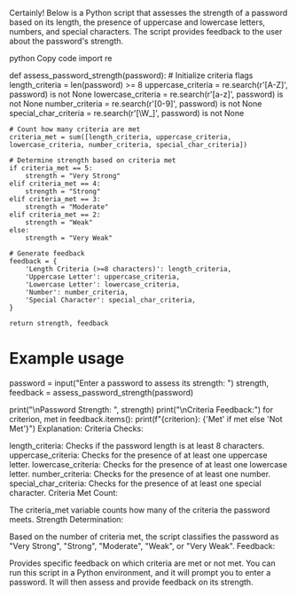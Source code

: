 
Certainly! Below is a Python script that assesses the strength of a password based on its length, the presence of uppercase and lowercase letters, numbers, and special characters. The script provides feedback to the user about the password's strength.

python
Copy code
import re

def assess_password_strength(password):
    # Initialize criteria flags
    length_criteria = len(password) >= 8
    uppercase_criteria = re.search(r'[A-Z]', password) is not None
    lowercase_criteria = re.search(r'[a-z]', password) is not None
    number_criteria = re.search(r'[0-9]', password) is not None
    special_char_criteria = re.search(r'[\W_]', password) is not None

    # Count how many criteria are met
    criteria_met = sum([length_criteria, uppercase_criteria, lowercase_criteria, number_criteria, special_char_criteria])

    # Determine strength based on criteria met
    if criteria_met == 5:
        strength = "Very Strong"
    elif criteria_met == 4:
        strength = "Strong"
    elif criteria_met == 3:
        strength = "Moderate"
    elif criteria_met == 2:
        strength = "Weak"
    else:
        strength = "Very Weak"

    # Generate feedback
    feedback = {
        'Length Criteria (>=8 characters)': length_criteria,
        'Uppercase Letter': uppercase_criteria,
        'Lowercase Letter': lowercase_criteria,
        'Number': number_criteria,
        'Special Character': special_char_criteria,
    }

    return strength, feedback

# Example usage
password = input("Enter a password to assess its strength: ")
strength, feedback = assess_password_strength(password)

print("\nPassword Strength: ", strength)
print("\nCriteria Feedback:")
for criterion, met in feedback.items():
    print(f"{criterion}: {'Met' if met else 'Not Met'}")
Explanation:
Criteria Checks:

length_criteria: Checks if the password length is at least 8 characters.
uppercase_criteria: Checks for the presence of at least one uppercase letter.
lowercase_criteria: Checks for the presence of at least one lowercase letter.
number_criteria: Checks for the presence of at least one number.
special_char_criteria: Checks for the presence of at least one special character.
Criteria Met Count:

The criteria_met variable counts how many of the criteria the password meets.
Strength Determination:

Based on the number of criteria met, the script classifies the password as "Very Strong", "Strong", "Moderate", "Weak", or "Very Weak".
Feedback:

Provides specific feedback on which criteria are met or not met.
You can run this script in a Python environment, and it will prompt you to enter a password. It will then assess and provide feedback on its strength.




